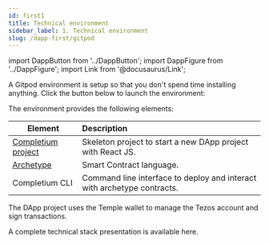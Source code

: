 ```yaml
---
id: first1
title: Technical environment
sidebar_label: 1. Technical environment
slug: /dapp-first/gitpod
---
```

import DappButton from '../DappButton';
import DappFigure from '../DappFigure';
import Link from '@docusaurus/Link';

A <Link to=''>Gitpod</Link> environment is setup so that you don't spend time installing anything. Click the button below to launch the environment:

<DappButton url="https://gitpod.io/#https://github.com/edukera/completium-dapp-first" txt="open environment"/>

The environment provides the following elements:

| Element | Description |
| -- | :-- |
| <a href='https://github.com/edukera/completium-dapp-first' target='_blank'>Completium project</a> | Skeleton project to start a new DApp project with <Link to='/docs/dapp-tools/react'>React JS</Link>. |
| <a href='https://archetype-lang.org/'>Archetype</a> | Smart Contract language. |
| <Link to='/docs/cli'>Completium CLI</Link> | Command line interface to deploy and interact with archetype contracts. |

The DApp project uses the <Link to='/docs/dapp-tools/thanos'>Temple wallet</Link> to manage the Tezos account and sign transactions.


A complete technical stack presentation is available <Link to='/docs/dapp-tools/'>here</Link>.
